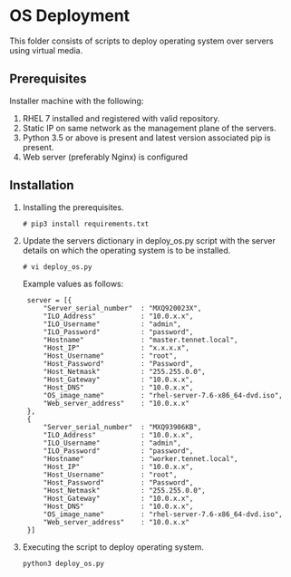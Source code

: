 # OS Deployment

This folder consists of scripts to deploy operating system over servers using virtual media.

## Prerequisites 
Installer machine with the following:
1. RHEL 7 installed and registered with valid repository. 
2. Static IP on same network as the management plane of the servers.
3. Python 3.5 or above is present and latest version associated pip is present.
4. Web server (preferably Nginx) is configured

## Installation
1. Installing the prerequisites.
   ```
   # pip3 install requirements.txt
   ```
2. Update the servers dictionary in deploy_os.py script with the server details on which the operating system is to be installed.
   ```
   # vi deploy_os.py
   ```
   Example values as follows:
   ```
    server = [{
        "Server_serial_number"  : "MXQ920023X",
        "ILO_Address"           : "10.0.x.x",
        "ILO_Username"          : "admin",
        "ILO_Password"          : "password",
        "Hostname"              : "master.tennet.local",
        "Host_IP"               : "x.x.x.x",
        "Host_Username"         : "root",
        "Host_Password"         : "Password",
        "Host_Netmask"          : "255.255.0.0",
        "Host_Gateway"          : "10.0.x.x",
        "Host_DNS"              : "10.0.x.x",
        "OS_image_name"         : "rhel-server-7.6-x86_64-dvd.iso",
        "Web_server_address"    : "10.0.x.x"
    },
    {
        "Server_serial_number"  : "MXQ93906KB",
        "ILO_Address"           : "10.0.x.x",
        "ILO_Username"          : "admin",
        "ILO_Password"          : "password",
        "Hostname"              : "worker.tennet.local",
        "Host_IP"               : "10.0.x.x",
        "Host_Username"         : "root",
        "Host_Password"         : "Password",
        "Host_Netmask"          : "255.255.0.0",
        "Host_Gateway"          : "10.0.x.x",
        "Host_DNS"              : "10.0.x.x",
        "OS_image_name"         : "rhel-server-7.6-x86_64-dvd.iso",
        "Web_server_address"    : "10.0.x.x"
    }]
   ```
3. Executing the script to deploy operating system.
   ```
   python3 deploy_os.py
   ```
